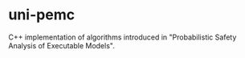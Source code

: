 # uni-pemc

C++ implementation of algorithms introduced in
"Probabilistic Safety Analysis of Executable Models".